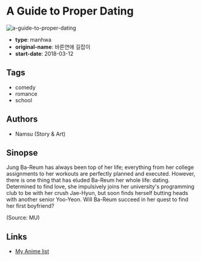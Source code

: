 # A Guide to Proper Dating

![a-guide-to-proper-dating](https://cdn.myanimelist.net/images/manga/3/238367.jpg)

-   **type**: manhwa
-   **original-name**: 바른연애 길잡이
-   **start-date**: 2018-03-12

## Tags

-   comedy
-   romance
-   school

## Authors

-   Namsu (Story & Art)

## Sinopse

Jung Ba-Reum has always been top of her life; everything from her college assignments to her workouts are perfectly planned and executed. However, there is one thing that has eluded Ba-Reum her whole life: dating. Determined to find love, she impulsively joins her university's programming club to be with her crush Jae-Hyun, but soon finds herself butting heads with another senior Yoo-Yeon. Will Ba-Reum succeed in her quest to find her first boyfriend?

(Source: MU)

## Links

-   [My Anime list](https://myanimelist.net/manga/131799/A_Guide_to_Proper_Dating)
